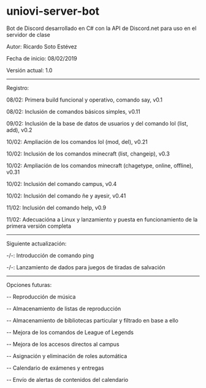 # uniovi-server-bot
Bot de Discord desarrollado en C# con la API de Discord.net para uso en el servidor de clase

Autor: Ricardo Soto Estévez

Fecha de inicio: 08/02/2019

Versión actual: 1.0

----------------------------------------------------------------------------------------------

Registro:

08/02: Primera build funcional y operativo, comando say, v0.1

08/02: Inclusión de comandos básicos simples, v0.11

09/02: Inclusión de la base de datos de usuarios y del comando lol (list, add), v0.2

10/02: Ampliación de los comandos lol (mod, del), v0.21

10/02: Inclusión de los comandos minecraft (list, changeip), v0.3

10/02: Ampliación de los comandos minecraft (chagetype, online, offline), v0.31

10/02: Inclusión del comando campus, v0.4

10/02: Inclusión del comando ñe y ayesir, v0.41

11/02: Inclusión del comando help, v0.9

11/02: Adecuacióna a Linux y lanzamiento y puesta en funcionamiento de la primera versión completa

----------------------------------------------------------------------------------------------

Siguiente actualización:

-/-: Introducción de comando ping

-/-: Lanzamiento de dados para juegos de tiradas de salvación

----------------------------------------------------------------------------------------------

Opciones futuras:

-- Reproducción de música

-- Almacenamiento de listas de reproducción

-- Almacenamiento de bibliotecas particular y filtrado en base a ello

-- Mejora de los comandos de League of Legends

-- Mejora de los accesos directos al campus

-- Asignación y eliminación de roles automática

-- Calendario de exámenes y entregas

-- Envío de alertas de contenidos del calendario
